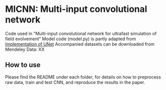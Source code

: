 # MICNN: Multi-input convolutional network
Code used in “Multi-input convolutional network for ultrafast simulation of field evolvement”
Model code (model.py) is partly adapted from [Implementation of UNet](https://github.com/zhixuhao/unet)
Accompanied datasets can be downloaded from Mendeley Data: XX

## How to use
Please find the README under each folder, for details on how to preprocess raw data, train and test CNN, and reproduce the results in the paper.

